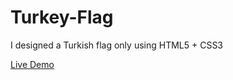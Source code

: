 # Turkey-Flag

I designed a Turkish flag only using HTML5 + CSS3

[Live Demo](https://zehray.github.io/turkey-flag/index.html)
